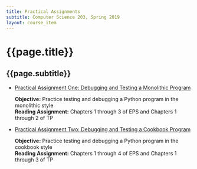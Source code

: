 ```yaml
---
title: Practical Assignments
subtitle: Computer Science 203, Spring 2019
layout: course_item
---
```


# {{page.title}}
## {{page.subtitle}}

<ul>

<li><a href="https://github.com/Allegheny-Computer-Science-203-S2019/cs203-S2019-sheets/releases/download/cs203S2019_sheets-1.0.0/cs203S2019_practical01.pdf">Practical Assignment One: Debugging and Testing a Monolithic Program</a> <p><b>Objective:</b> Practice testing and debugging a Python program in the monolithic style<br><b>Reading Assignment:</b> Chapters 1 through 3 of EPS and Chapters 1 through 2 of TP</p>

<li><a href="https://github.com/Allegheny-Computer-Science-203-S2019/cs203-S2019-sheets/releases/download/cs203S2019_sheets-1.0.0/cs203S2019_practical02.pdf">Practical Assignment Two: Debugging and Testing a Cookbook Program</a> <p><b>Objective:</b> Practice testing and debugging a Python program in the cookbook style<br><b>Reading Assignment:</b> Chapters 1 through 4 of EPS and Chapters 1 through 3 of TP</p>

</ul>
